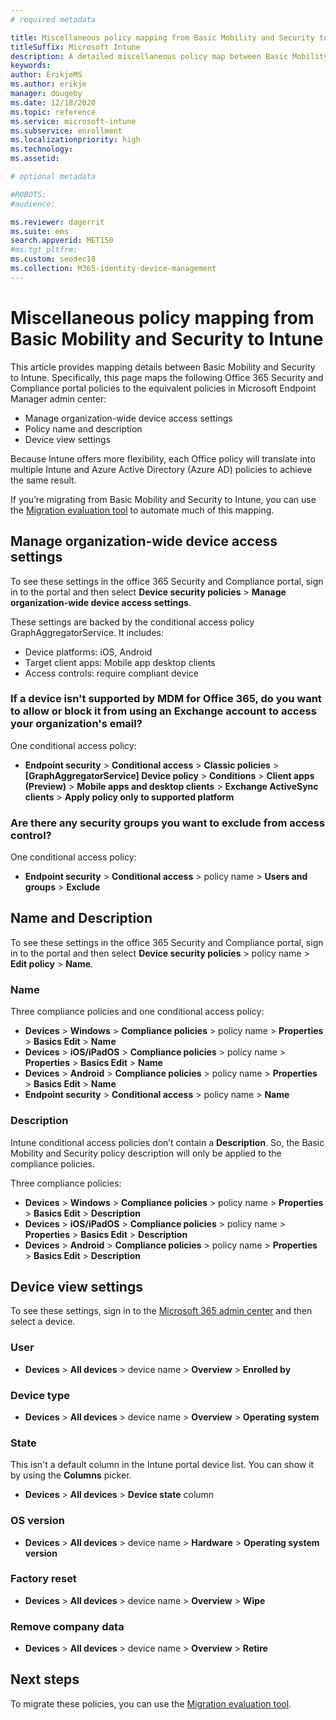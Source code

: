 ```yaml
---
# required metadata

title: Miscellaneous policy mapping from Basic Mobility and Security to Intune
titleSuffix: Microsoft Intune
description: A detailed miscellaneous policy map between Basic Mobility and Security access requirements and Intune.
keywords:
author: ErikjeMS
ms.author: erikje
manager: dougeby
ms.date: 12/18/2020
ms.topic: reference
ms.service: microsoft-intune
ms.subservice: enrollment
ms.localizationpriority: high
ms.technology:
ms.assetid: 

# optional metadata

#ROBOTS:
#audience:

ms.reviewer: dagerrit
ms.suite: ems
search.appverid: MET150
#ms.tgt_pltfrm:
ms.custom: seodec18
ms.collection: M365-identity-device-management
---
```


# Miscellaneous policy mapping from Basic Mobility and Security to Intune
This article provides mapping details between Basic Mobility and Security to Intune. Specifically, this page maps the following Office 365 Security and Compliance portal policies to the equivalent policies in Microsoft Endpoint Manager admin center:
- Manage organization-wide device access settings 
- Policy name and description
- Device view settings

Because Intune offers more flexibility, each Office policy will translate into multiple Intune and Azure Active Directory (Azure AD) policies to achieve the same result.

If you’re migrating from Basic Mobility and Security to Intune, you can use the [Migration evaluation tool](migrate-to-intune.md) to automate much of this mapping.

## Manage organization-wide device access settings
To see these settings in the office 365 Security and Compliance portal, sign in to the portal and then select **Device security policies** > **Manage organization-wide device access settings**.

These settings are backed by the conditional access policy GraphAggregatorService. It includes:
- Device platforms: iOS, Android
- Target client apps: Mobile app desktop clients
- Access controls: require compliant device

### If a device isn't supported by MDM for Office 365, do you want to allow or block it from using an Exchange account to access your organization's email?

One conditional access policy:

- **Endpoint security** > **Conditional access** > **Classic policies** > **[GraphAggregatorService] Device policy** > **Conditions** > **Client apps (Preview)** > **Mobile apps and desktop clients** > **Exchange ActiveSync clients** > **Apply policy only to supported platform**

### Are there any security groups you want to exclude from access control?

One conditional access policy:
- **Endpoint security** > **Conditional access** > policy name > **Users and groups** > **Exclude**

## Name and Description

To see these settings in the office 365 Security and Compliance portal, sign in to the portal and then select **Device security policies** > policy name > **Edit policy** > **Name**.

### Name

Three compliance policies and one conditional access policy:
- **Devices** > **Windows** > **Compliance policies** > policy name > **Properties** >  **Basics Edit** > **Name**
- **Devices** > **iOS/iPadOS** > **Compliance policies** > policy name > **Properties** > **Basics Edit** > **Name**
- **Devices** > **Android** > **Compliance policies** > policy name > **Properties** > **Basics Edit** > **Name**
- **Endpoint security** > **Conditional access** > policy name > **Name**

### Description
Intune conditional access policies don’t contain a **Description**. So, the Basic Mobility and Security policy description will only be applied to the compliance policies.

Three compliance policies:
- **Devices** > **Windows** > **Compliance policies** > policy name > **Properties** >  **Basics Edit** > **Description**
- **Devices** > **iOS/iPadOS** > **Compliance policies** > policy name > **Properties** > **Basics Edit** > **Description**
- **Devices** > **Android** > **Compliance policies** > policy name > **Properties** > **Basics Edit** > **Description**

## Device view settings
To see these settings, sign in to the [Microsoft 365 admin center](https://portal.office.com/adminportal/home#/MifoDevices) and then select a device.

### User
- **Devices** > **All devices** > device name > **Overview** > **Enrolled by**

### Device type
- **Devices** > **All devices** > device name > **Overview** > **Operating system**

### State
This isn't a default column in the Intune portal device list. You can show it by using the **Columns** picker.
- **Devices** > **All devices** > **Device state** column

### OS version
- **Devices** > **All devices** > device name > **Hardware** > **Operating system version**

### Factory reset
- **Devices** > **All devices** > device name > **Overview** > **Wipe**

### Remove company data
- **Devices** > **All devices** > device name > **Overview** > **Retire**

## Next steps

To migrate these policies, you can use the  [Migration evaluation tool](migrate-to-intune.md).
